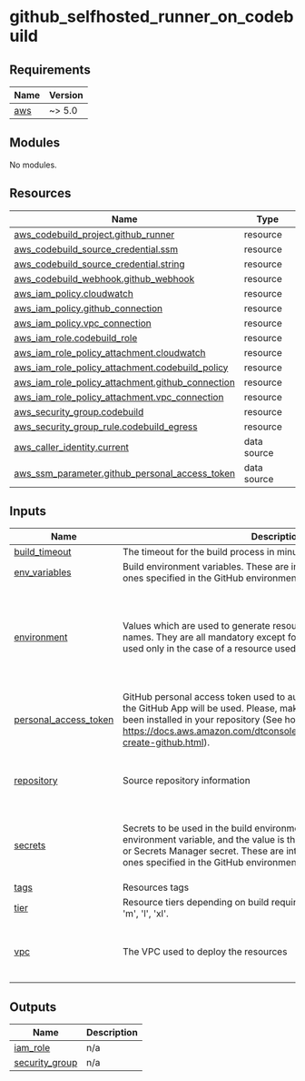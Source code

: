 # github_selfhosted_runner_on_codebuild

<!-- BEGIN_TF_DOCS -->
## Requirements

| Name | Version |
|------|---------|
| <a name="requirement_aws"></a> [aws](#requirement\_aws) | ~> 5.0 |

## Modules

No modules.

## Resources

| Name | Type |
|------|------|
| [aws_codebuild_project.github_runner](https://registry.terraform.io/providers/hashicorp/aws/latest/docs/resources/codebuild_project) | resource |
| [aws_codebuild_source_credential.ssm](https://registry.terraform.io/providers/hashicorp/aws/latest/docs/resources/codebuild_source_credential) | resource |
| [aws_codebuild_source_credential.string](https://registry.terraform.io/providers/hashicorp/aws/latest/docs/resources/codebuild_source_credential) | resource |
| [aws_codebuild_webhook.github_webhook](https://registry.terraform.io/providers/hashicorp/aws/latest/docs/resources/codebuild_webhook) | resource |
| [aws_iam_policy.cloudwatch](https://registry.terraform.io/providers/hashicorp/aws/latest/docs/resources/iam_policy) | resource |
| [aws_iam_policy.github_connection](https://registry.terraform.io/providers/hashicorp/aws/latest/docs/resources/iam_policy) | resource |
| [aws_iam_policy.vpc_connection](https://registry.terraform.io/providers/hashicorp/aws/latest/docs/resources/iam_policy) | resource |
| [aws_iam_role.codebuild_role](https://registry.terraform.io/providers/hashicorp/aws/latest/docs/resources/iam_role) | resource |
| [aws_iam_role_policy_attachment.cloudwatch](https://registry.terraform.io/providers/hashicorp/aws/latest/docs/resources/iam_role_policy_attachment) | resource |
| [aws_iam_role_policy_attachment.codebuild_policy](https://registry.terraform.io/providers/hashicorp/aws/latest/docs/resources/iam_role_policy_attachment) | resource |
| [aws_iam_role_policy_attachment.github_connection](https://registry.terraform.io/providers/hashicorp/aws/latest/docs/resources/iam_role_policy_attachment) | resource |
| [aws_iam_role_policy_attachment.vpc_connection](https://registry.terraform.io/providers/hashicorp/aws/latest/docs/resources/iam_role_policy_attachment) | resource |
| [aws_security_group.codebuild](https://registry.terraform.io/providers/hashicorp/aws/latest/docs/resources/security_group) | resource |
| [aws_security_group_rule.codebuild_egress](https://registry.terraform.io/providers/hashicorp/aws/latest/docs/resources/security_group_rule) | resource |
| [aws_caller_identity.current](https://registry.terraform.io/providers/hashicorp/aws/latest/docs/data-sources/caller_identity) | data source |
| [aws_ssm_parameter.github_personal_access_token](https://registry.terraform.io/providers/hashicorp/aws/latest/docs/data-sources/ssm_parameter) | data source |

## Inputs

| Name | Description | Type | Default | Required |
|------|-------------|------|---------|:--------:|
| <a name="input_build_timeout"></a> [build\_timeout](#input\_build\_timeout) | The timeout for the build process in minutes | `number` | `480` | no |
| <a name="input_env_variables"></a> [env\_variables](#input\_env\_variables) | Build environment variables. These are intended as an addition to the ones specified in the GitHub environment. | `map(string)` | `{}` | no |
| <a name="input_environment"></a> [environment](#input\_environment) | Values which are used to generate resource names and location short names. They are all mandatory except for domain, which should not be used only in the case of a resource used by multiple domains. | <pre>object({<br/>    prefix          = string<br/>    env_short       = string<br/>    location        = string<br/>    domain          = optional(string)<br/>    app_name        = string<br/>    instance_number = string<br/>  })</pre> | n/a | yes |
| <a name="input_personal_access_token"></a> [personal\_access\_token](#input\_personal\_access\_token) | GitHub personal access token used to authenticate. If none provided, the GitHub App will be used. Please, make sure that one has already been installed in your repository (See how: https://docs.aws.amazon.com/dtconsole/latest/userguide/connections-create-github.html). | <pre>object({<br/>    ssm_parameter_name = optional(string, null)<br/>    value              = optional(string, null)<br/>  })</pre> | `null` | no |
| <a name="input_repository"></a> [repository](#input\_repository) | Source repository information | <pre>object({<br/>    owner = optional(string, "pagopa")<br/>    name  = string<br/>  })</pre> | n/a | yes |
| <a name="input_secrets"></a> [secrets](#input\_secrets) | Secrets to be used in the build environment. The key is the name of the environment variable, and the value is the name of the SSM parameter or Secrets Manager secret. These are intended as an addition to the ones specified in the GitHub environment. | <pre>map(object({<br/>    ssm_parameter_name   = optional(string, null)<br/>    secrets_manager_name = optional(string, null)<br/>  }))</pre> | `{}` | no |
| <a name="input_tags"></a> [tags](#input\_tags) | Resources tags | `map(any)` | n/a | yes |
| <a name="input_tier"></a> [tier](#input\_tier) | Resource tiers depending on build requirements. Allowed values are 's', 'm', 'l', 'xl'. | `string` | `"l"` | no |
| <a name="input_vpc"></a> [vpc](#input\_vpc) | The VPC used to deploy the resources | <pre>object({<br/>    id              = string<br/>    private_subnets = list(string)<br/>  })</pre> | n/a | yes |

## Outputs

| Name | Description |
|------|-------------|
| <a name="output_iam_role"></a> [iam\_role](#output\_iam\_role) | n/a |
| <a name="output_security_group"></a> [security\_group](#output\_security\_group) | n/a |
<!-- END_TF_DOCS -->
